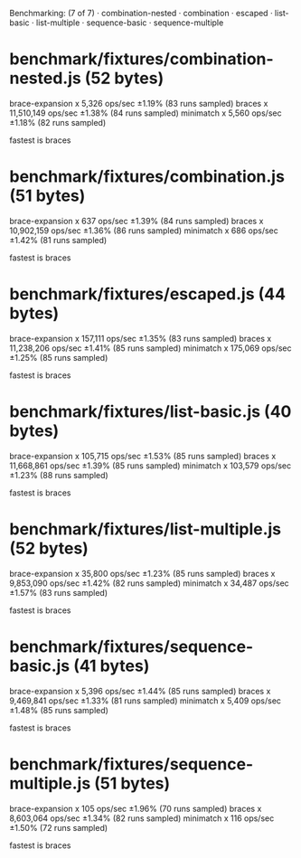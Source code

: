 Benchmarking: (7 of 7)
 · combination-nested
 · combination
 · escaped
 · list-basic
 · list-multiple
 · sequence-basic
 · sequence-multiple

# benchmark/fixtures/combination-nested.js (52 bytes)
  brace-expansion x 5,326 ops/sec ±1.19% (83 runs sampled)
  braces x 11,510,149 ops/sec ±1.38% (84 runs sampled)
  minimatch x 5,560 ops/sec ±1.18% (82 runs sampled)

  fastest is braces

# benchmark/fixtures/combination.js (51 bytes)
  brace-expansion x 637 ops/sec ±1.39% (84 runs sampled)
  braces x 10,902,159 ops/sec ±1.36% (86 runs sampled)
  minimatch x 686 ops/sec ±1.42% (81 runs sampled)

  fastest is braces

# benchmark/fixtures/escaped.js (44 bytes)
  brace-expansion x 157,111 ops/sec ±1.35% (83 runs sampled)
  braces x 11,238,206 ops/sec ±1.41% (85 runs sampled)
  minimatch x 175,069 ops/sec ±1.25% (85 runs sampled)

  fastest is braces

# benchmark/fixtures/list-basic.js (40 bytes)
  brace-expansion x 105,715 ops/sec ±1.53% (85 runs sampled)
  braces x 11,668,861 ops/sec ±1.39% (85 runs sampled)
  minimatch x 103,579 ops/sec ±1.23% (88 runs sampled)

  fastest is braces

# benchmark/fixtures/list-multiple.js (52 bytes)
  brace-expansion x 35,800 ops/sec ±1.23% (85 runs sampled)
  braces x 9,853,090 ops/sec ±1.42% (82 runs sampled)
  minimatch x 34,487 ops/sec ±1.57% (83 runs sampled)

  fastest is braces

# benchmark/fixtures/sequence-basic.js (41 bytes)
  brace-expansion x 5,396 ops/sec ±1.44% (85 runs sampled)
  braces x 9,469,841 ops/sec ±1.33% (81 runs sampled)
  minimatch x 5,409 ops/sec ±1.48% (85 runs sampled)

  fastest is braces

# benchmark/fixtures/sequence-multiple.js (51 bytes)
  brace-expansion x 105 ops/sec ±1.96% (70 runs sampled)
  braces x 8,603,064 ops/sec ±1.34% (82 runs sampled)
  minimatch x 116 ops/sec ±1.50% (72 runs sampled)

  fastest is braces
